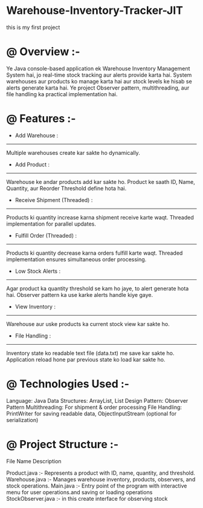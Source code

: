 # Warehouse-Inventory-Tracker-JIT
this is my first project

@  Overview :- 
==============
  Ye Java console-based application ek Warehouse Inventory Management System hai, jo real-time stock tracking aur alerts provide karta hai.
  System warehouses aur products ko manage karta hai aur stock levels ke hisab se alerts generate karta hai.
  Ye project Observer pattern, multithreading, aur file handling ka practical implementation hai.


@ Features :-
==========

* Add Warehouse :
------------------
  Multiple warehouses create kar sakte ho dynamically.

* Add Product :
-----------------
  Warehouse ke andar products add kar sakte ho.
  Product ke saath ID, Name, Quantity, aur Reorder Threshold define hota hai.

* Receive Shipment (Threaded) :
--------------------------------
  Products ki quantity increase karna shipment receive karte waqt.
  Threaded implementation for parallel updates.

* Fulfill Order (Threaded) :
-----------------------------
  Products ki quantity decrease karna orders fulfill karte waqt.
  Threaded implementation ensures simultaneous order processing.

* Low Stock Alerts :
----------------------
  Agar product ka quantity threshold se kam ho jaye, to alert generate hota hai.
  Observer pattern ka use karke alerts handle kiye gaye.

* View Inventory :
--------------------
  Warehouse aur uske products ka current stock view kar sakte ho.

* File Handling :
-------------------
  Inventory state ko readable text file (data.txt) me save kar sakte ho.
  Application reload hone par previous state ko load kar sakte ho.  

@ Technologies Used :-
=====================
   Language: Java
   Data Structures: ArrayList, List
   Design Pattern: Observer Pattern
   Multithreading: For shipment & order processing
   File Handling: PrintWriter for saving readable data, ObjectInputStream (optional for serialization)

@ Project Structure :-
=======================
File Name                                                      Description

Product.java :-                                                Represents a product with ID, name, quantity, and threshold.
Warehouse.java :-	                                             Manages warehouse inventory, products, observers, and stock operations.
Main.java	 :-                                                  Entry point of the program with interactive menu for user operations.and saving or loading operations
StockObserver.java  :-                                         in this create interface for observing stock



